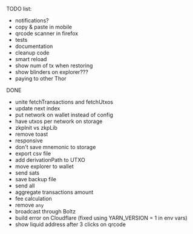 TODO list:

- notifications?
- copy & paste in mobile
- qrcode scanner in firefox
- tests
- documentation
- cleanup code
- smart reload
- show num of tx when restoring
- show blinders on explorer???
- paying to other Thor

DONE

- unite fetchTransactions and fetchUtxos
- update next index
- put network on wallet instead of config
- have utxos per network on storage
- zkpInit vs zkpLib
- remove toast
- responsive
- don't save mnemonic to storage
- export csv file
- add derivationPath to UTXO
- move explorer to wallet
- send sats
- save backup file
- send all
- aggregate transactions amount
- fee calculation
- remove `any`
- broadcast through Boltz
- build error on Cloudflare (fixed using YARN_VERSION = 1 in env vars)
- show liquid address after 3 clicks on qrcode
